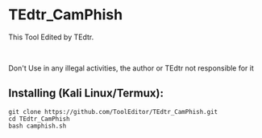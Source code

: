 # TEdtr_CamPhish
<p>This Tool Edited by TEdtr.</p>
<br>
<p>Don't Use in any illegal activities, the author or TEdtr not responsible for it </p>

## Installing (Kali Linux/Termux):

```
git clone https://github.com/ToolEditor/TEdtr_CamPhish.git
cd TEdtr_CamPhish
bash camphish.sh
```


